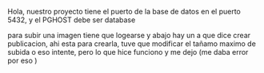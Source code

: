 Hola, nuestro proyecto tiene el puerto de la base de datos en el puerto 5432, y el PGHOST debe ser database

para subir una imagen tiene que logearse y abajo hay un a que dice crear publicacion, ahi esta para crearla, tuve que modificar el tañamo maximo de subida o eso intente, pero lo que hice funciono y me dejo (me daba error por eso )
